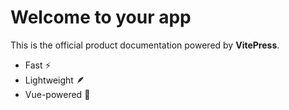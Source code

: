 # Welcome to your app

This is the official product documentation powered by **VitePress**.

- Fast ⚡
- Lightweight 🪶
- Vue-powered 🌱

